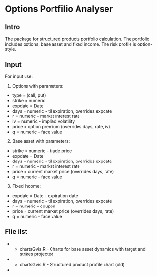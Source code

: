 # Options Portfilio Analyser

## Intro
The package for structured products portfolio calculation. The portfolio includes options, base asset and fixed income. The risk profile is option-style.

## Input
For input use:

1. Options with parameters:
* type = (call, put)
* strike = numeric
* expdate = Date
* days = numeric - til expiration, overrides expdate
* r = numeric - market interest rate
* iv = numeric - implied volatility 
* price = option premium (overrides days, rate, iv)
* q = numeric - face value


2. Base asset with parameters:
* strike = numeric - trade price
* expdate = Date
* days = numeric - til expiration, overrides expdate
* r = numeric - market interest rate
* price = current market price (overrides days, rate)
* q = numeric - face value


3. Fixed income:
* expdate = Date - expiration date
* days = numeric - til expiration, overrides expdate
* r = numeric - coupon 
* price = current market price (overrides days, rate)
* q = numeric - face value


## File list

* - chartsGvis.R - Charts for base asset dynamics with target and strikes projected
* - chartsGvis.R - Structured product profile chart (old)
* 
